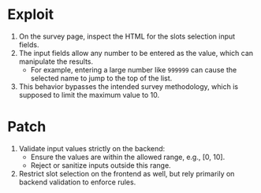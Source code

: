 # Exploit
1. On the survey page, inspect the HTML for the slots selection input fields.
2. The input fields allow any number to be entered as the value, which can manipulate the results.
   - For example, entering a large number like `999999` can cause the selected name to jump to the top of the list.
3. This behavior bypasses the intended survey methodology, which is supposed to limit the maximum value to 10.

# Patch
1. Validate input values strictly on the backend:
   - Ensure the values are within the allowed range, e.g., [0, 10].
   - Reject or sanitize inputs outside this range.
2. Restrict slot selection on the frontend as well, but rely primarily on backend validation to enforce rules.